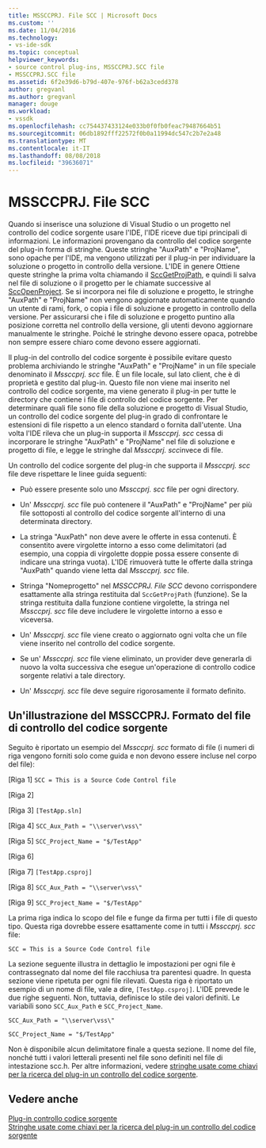 ```yaml
---
title: MSSCCPRJ. File SCC | Microsoft Docs
ms.custom: ''
ms.date: 11/04/2016
ms.technology:
- vs-ide-sdk
ms.topic: conceptual
helpviewer_keywords:
- source control plug-ins, MSSCCPRJ.SCC file
- MSSCCPRJ.SCC file
ms.assetid: 6f2e39d6-b79d-407e-976f-b62a3cedd378
author: gregvanl
ms.author: gregvanl
manager: douge
ms.workload:
- vssdk
ms.openlocfilehash: cc754437433124e033b0f0fb0feac79487664b51
ms.sourcegitcommit: 06db1892fff22572f0b0a11994dc547c2b7e2a48
ms.translationtype: MT
ms.contentlocale: it-IT
ms.lasthandoff: 08/08/2018
ms.locfileid: "39636071"
---
```

# <a name="mssccprjscc-file"></a>MSSCCPRJ. File SCC
Quando si inserisce una soluzione di Visual Studio o un progetto nel controllo del codice sorgente usare l'IDE, l'IDE riceve due tipi principali di informazioni. Le informazioni provengano da controllo del codice sorgente del plug-in forma di stringhe. Queste stringhe "AuxPath" e "ProjName", sono opache per l'IDE, ma vengono utilizzati per il plug-in per individuare la soluzione o progetto in controllo della versione. L'IDE in genere Ottiene queste stringhe la prima volta chiamando il [SccGetProjPath](../extensibility/sccgetprojpath-function.md), e quindi li salva nel file di soluzione o il progetto per le chiamate successive al [SccOpenProject](../extensibility/sccopenproject-function.md). Se si incorpora nei file di soluzione e progetto, le stringhe "AuxPath" e "ProjName" non vengono aggiornate automaticamente quando un utente di rami, fork, o copia i file di soluzione e progetto in controllo della versione. Per assicurarsi che i file di soluzione e progetto puntino alla posizione corretta nel controllo della versione, gli utenti devono aggiornare manualmente le stringhe. Poiché le stringhe devono essere opaca, potrebbe non sempre essere chiaro come devono essere aggiornati.  
  
 Il plug-in del controllo del codice sorgente è possibile evitare questo problema archiviando le stringhe "AuxPath" e "ProjName" in un file speciale denominato il *Mssccprj. scc* file. È un file locale, sul lato client, che è di proprietà e gestito dal plug-in. Questo file non viene mai inserito nel controllo del codice sorgente, ma viene generato il plug-in per tutte le directory che contiene i file di controllo del codice sorgente. Per determinare quali file sono file della soluzione e progetto di Visual Studio, un controllo del codice sorgente del plug-in grado di confrontare le estensioni di file rispetto a un elenco standard o fornita dall'utente. Una volta l'IDE rileva che un plug-in supporta il *Mssccprj. scc* cessa di incorporare le stringhe "AuxPath" e "ProjName" nel file di soluzione e progetto di file, e legge le stringhe dal *Mssccprj. scc*invece di file.  
  
 Un controllo del codice sorgente del plug-in che supporta il *Mssccprj. scc* file deve rispettare le linee guida seguenti:  
  
-   Può essere presente solo uno *Mssccprj. scc* file per ogni directory.  
  
-   Un' *Mssccprj. scc* file può contenere il "AuxPath" e "ProjName" per più file sottoposti al controllo del codice sorgente all'interno di una determinata directory.  
  
-   La stringa "AuxPath" non deve avere le offerte in essa contenuti. È consentito avere virgolette intorno a esso come delimitatori (ad esempio, una coppia di virgolette doppie possa essere consente di indicare una stringa vuota). L'IDE rimuoverà tutte le offerte dalla stringa "AuxPath" quando viene letta dal *Mssccprj. scc* file.  
  
-   Stringa "Nomeprogetto" nel *MSSCCPRJ. File SCC* devono corrispondere esattamente alla stringa restituita dal `SccGetProjPath` (funzione). Se la stringa restituita dalla funzione contiene virgolette, la stringa nel *Mssccprj. scc* file deve includere le virgolette intorno a esso e viceversa.  
  
-   Un' *Mssccprj. scc* file viene creato o aggiornato ogni volta che un file viene inserito nel controllo del codice sorgente.  
  
-   Se un' *Mssccprj. scc* file viene eliminato, un provider deve generarla di nuovo la volta successiva che esegue un'operazione di controllo codice sorgente relativi a tale directory.  
  
-   Un' *Mssccprj. scc* file deve seguire rigorosamente il formato definito.  
  
## <a name="an-illustration-of-the-mssccprjscc-file-format"></a>Un'illustrazione del MSSCCPRJ. Formato del file di controllo del codice sorgente  
 Seguito è riportato un esempio del *Mssccprj. scc* formato di file (i numeri di riga vengono forniti solo come guida e non devono essere incluse nel corpo del file):  
  
 [Riga 1] `SCC = This is a Source Code Control file`  
  
 [Riga 2]  
  
 [Riga 3] `[TestApp.sln]`  
  
 [Riga 4] `SCC_Aux_Path = "\\server\vss\"`  
  
 [Riga 5] `SCC_Project_Name = "$/TestApp"`  
  
 [Riga 6]  
  
 [Riga 7] `[TestApp.csproj]`  
  
 [Riga 8] `SCC_Aux_Path = "\\server\vss\"`  
  
 [Riga 9] `SCC_Project_Name = "$/TestApp"`  
  
 La prima riga indica lo scopo del file e funge da firma per tutti i file di questo tipo. Questa riga dovrebbe essere esattamente come in tutti i *Mssccprj. scc* file:  
  
 `SCC = This is a Source Code Control file`  
  
 La sezione seguente illustra in dettaglio le impostazioni per ogni file è contrassegnato dal nome del file racchiusa tra parentesi quadre. In questa sezione viene ripetuta per ogni file rilevati. Questa riga è riportato un esempio di un nome di file, vale a dire, `[TestApp.csproj]`. L'IDE prevede le due righe seguenti. Non, tuttavia, definisce lo stile dei valori definiti. Le variabili sono `SCC_Aux_Path` e `SCC_Project_Name`.  
  
 `SCC_Aux_Path = "\\server\vss\"`  
  
 `SCC_Project_Name = "$/TestApp"`  
  
 Non è disponibile alcun delimitatore finale a questa sezione. Il nome del file, nonché tutti i valori letterali presenti nel file sono definiti nel file di intestazione scc.h. Per altre informazioni, vedere [stringhe usate come chiavi per la ricerca del plug-in un controllo del codice sorgente](../extensibility/strings-used-as-keys-for-finding-a-source-control-plug-in.md).  
  
## <a name="see-also"></a>Vedere anche  
 [Plug-in controllo codice sorgente](../extensibility/source-control-plug-ins.md)   
 [Stringhe usate come chiavi per la ricerca del plug-in un controllo del codice sorgente](../extensibility/strings-used-as-keys-for-finding-a-source-control-plug-in.md)